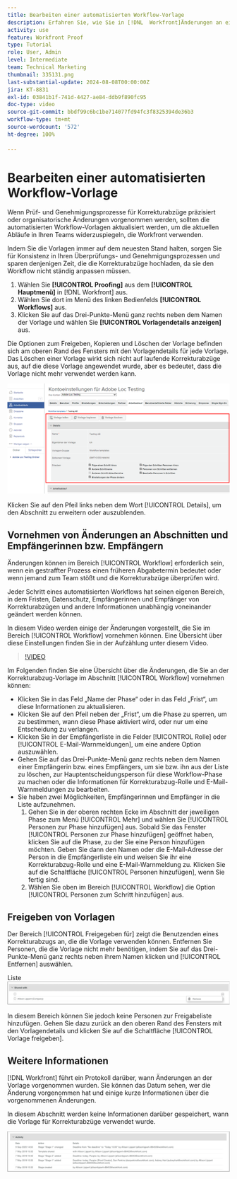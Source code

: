 ```yaml
---
title: Bearbeiten einer automatisierten Workflow-Vorlage
description: Erfahren Sie, wie Sie in [!DNL  Workfront]Änderungen an einer bestehenden Vorlage für einen automatisierten Proofing-Workflow vornehmen können.
activity: use
feature: Workfront Proof
type: Tutorial
role: User, Admin
level: Intermediate
team: Technical Marketing
thumbnail: 335131.png
last-substantial-update: 2024-08-08T00:00:00Z
jira: KT-8831
exl-id: 03841b1f-741d-4427-ae84-ddb9f890fc95
doc-type: video
source-git-commit: bbdf99c6bc1be714077fd94fc3f8325394de36b3
workflow-type: tm+mt
source-wordcount: '572'
ht-degree: 100%

---
```


# Bearbeiten einer automatisierten Workflow-Vorlage

Wenn Prüf- und Genehmigungsprozesse für Korrekturabzüge präzisiert oder organisatorische Änderungen vorgenommen werden, sollten die automatisierten Workflow-Vorlagen aktualisiert werden, um die aktuellen Abläufe in Ihren Teams widerzuspiegeln, die Workfront verwenden.

Indem Sie die Vorlagen immer auf dem neuesten Stand halten, sorgen Sie für Konsistenz in Ihren Überprüfungs- und Genehmigungsprozessen und sparen denjenigen Zeit, die die Korrekturabzüge hochladen, da sie den Workflow nicht ständig anpassen müssen.

1. Wählen Sie **[!UICONTROL Proofing]** aus dem **[!UICONTROL Hauptmenü]** in [!DNL Workfront] aus.
1. Wählen Sie dort im Menü des linken Bedienfelds **[!UICONTROL Workflows]** aus.
1. Klicken Sie auf das Drei-Punkte-Menü ganz rechts neben dem Namen der Vorlage und wählen Sie **[!UICONTROL Vorlagendetails anzeigen]** aus.

Die Optionen zum Freigeben, Kopieren und Löschen der Vorlage befinden sich am oberen Rand des Fensters mit den Vorlagendetails für jede Vorlage. Das Löschen einer Vorlage wirkt sich nicht auf laufende Korrekturabzüge aus, auf die diese Vorlage angewendet wurde, aber es bedeutet, dass die Vorlage nicht mehr verwendet werden kann.

![Fenster mit Vorlagendetails](assets/proof-system-setup-edit-templates-details-area.png)


Klicken Sie auf den Pfeil links neben dem Wort [!UICONTROL Details], um den Abschnitt zu erweitern oder auszublenden.

## Vornehmen von Änderungen an Abschnitten und Empfängerinnen bzw. Empfängern

Änderungen können im Bereich [!UICONTROL Workflow] erforderlich sein, wenn ein gestraffter Prozess einen früheren Abgabetermin bedeutet oder wenn jemand zum Team stößt und die Korrekturabzüge überprüfen wird.

Jeder Schritt eines automatisierten Workflows hat seinen eigenen Bereich, in dem Fristen, Datenschutz, Empfängerinnen und Empfänger von Korrekturabzügen und andere Informationen unabhängig voneinander geändert werden können.

In diesem Video werden einige der Änderungen vorgestellt, die Sie im Bereich [!UICONTROL Workflow] vornehmen können. Eine Übersicht über diese Einstellungen finden Sie in der Aufzählung unter diesem Video.

>[!VIDEO](https://video.tv.adobe.com/v/3432614/?quality=12&learn=on&enablevpops=1&captions=ger)

Im Folgenden finden Sie eine Übersicht über die Änderungen, die Sie an der Korrekturabzug-Vorlage im Abschnitt [!UICONTROL Workflow] vornehmen können:

* Klicken Sie in das Feld „Name der Phase“ oder in das Feld „Frist“, um diese Informationen zu aktualisieren.
* Klicken Sie auf den Pfeil neben der „Frist“, um die Phase zu sperren, um zu bestimmen, wann diese Phase aktiviert wird, oder nur um eine Entscheidung zu verlangen.
* Klicken Sie in der Empfängerliste in die Felder [!UICONTROL Rolle] oder [!UICONTROL E-Mail-Warnmeldungen], um eine andere Option auszuwählen.
* Gehen Sie auf das Drei-Punkte-Menü ganz rechts neben dem Namen einer Empfängerin bzw. eines Empfängers, um sie bzw. ihn aus der Liste zu löschen, zur Hauptentscheidungsperson für diese Workflow-Phase zu machen oder die Informationen für Korrekturabzug-Rolle und E-Mail-Warnmeldungen zu bearbeiten.
* Sie haben zwei Möglichkeiten, Empfängerinnen und Empfänger in die Liste aufzunehmen.
   1. Gehen Sie in der oberen rechten Ecke im Abschnitt der jeweiligen Phase zum Menü [!UICONTROL Mehr] und wählen Sie [!UICONTROL Personen zur Phase hinzufügen] aus. Sobald Sie das Fenster [!UICONTROL Personen zur Phase hinzufügen] geöffnet haben, klicken Sie auf die Phase, zu der Sie eine Person hinzufügen möchten. Geben Sie dann den Namen oder die E-Mail-Adresse der Person in die Empfängerliste ein und weisen Sie ihr eine Korrekturabzug-Rolle und eine E-Mail-Warnmeldung zu. Klicken Sie auf die Schaltfläche [!UICONTROL Personen hinzufügen], wenn Sie fertig sind.
   1. Wählen Sie oben im Bereich [!UICONTROL Workflow] die Option [!UICONTROL Personen zum Schritt hinzufügen] aus.

## Freigeben von Vorlagen

Der Bereich [!UICONTROL Freigegeben für] zeigt die Benutzenden eines Korrekturabzugs an, die die Vorlage verwenden können. Entfernen Sie Personen, die die Vorlage nicht mehr benötigen, indem Sie auf das Drei-Punkte-Menü ganz rechts neben ihrem Namen klicken und [!UICONTROL Entfernen] auswählen.

Liste ![[!UICONTROL Freigegeben für]](assets/proof-system-setups-edit-template-shared-with.png)

In diesem Bereich können Sie jedoch keine Personen zur Freigabeliste hinzufügen. Gehen Sie dazu zurück an den oberen Rand des Fensters mit den Vorlagendetails und klicken Sie auf die Schaltfläche [!UICONTROL Vorlage freigeben].

## Weitere Informationen

[!DNL Workfront] führt ein Protokoll darüber, wann Änderungen an der Vorlage vorgenommen wurden. Sie können das Datum sehen, wer die Änderung vorgenommen hat und einige kurze Informationen über die vorgenommenen Änderungen.

In diesem Abschnitt werden keine Informationen darüber gespeichert, wann die Vorlage für Korrekturabzüge verwendet wurde.

![Aktivitätsliste eines Korrekturabzugs](assets/proof-system-setups-edit-template-activity.png)
